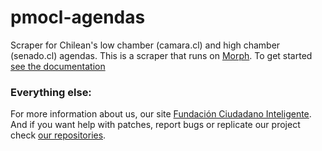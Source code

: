 pmocl-agendas
=============

Scraper for Chilean's low chamber (camara.cl) and high chamber (senado.cl) agendas. This is a scraper that runs on [Morph](https://morph.io). To get started [see the documentation](https://morph.io/documentation)

### Everything else:

For more information about us, our site [Fundación Ciudadano Inteligente](http://www.ciudadanointeligente.org/).
And if you want help with patches, report bugs or replicate our project check [our repositories](https://github.com/ciudadanointeligente/).
